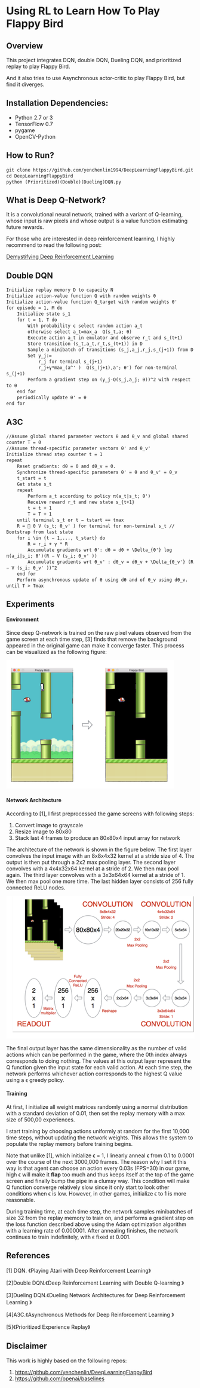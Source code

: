 # Using RL to Learn How To Play Flappy Bird

## Overview
This project integrates DQN, double DQN, Dueling DQN, and prioritized replay to play Flappy Bird.

And it also tries to use Asynchronous actor-critic to play Flappy Bird, but find it diverges.

## Installation Dependencies:
* Python 2.7 or 3
* TensorFlow 0.7
* pygame
* OpenCV-Python

## How to Run?
```
git clone https://github.com/yenchenlin1994/DeepLearningFlappyBird.git
cd DeepLearningFlappyBird
python (Prioritized)(Double)(Dueling)DQN.py
```

## What is Deep Q-Network?
It is a convolutional neural network, trained with a variant of Q-learning, whose input is raw pixels and whose output is a value function estimating future rewards.

For those who are interested in deep reinforcement learning, I highly recommend to read the following post:

[Demystifying Deep Reinforcement Learning](http://www.nervanasys.com/demystifying-deep-reinforcement-learning/)

## Double DQN

```
Initialize replay memory D to capacity N
Initialize action-value function Q with random weights θ
Initialize action-value function Q_target with random weights θ'
for episode = 1, M do
    Initialize state s_1
    for t = 1, T do
        With probability ϵ select random action a_t
        otherwise select a_t=max_a  Q(s_t,a; θ)
        Execute action a_t in emulator and observe r_t and s_(t+1)
        Store transition (s_t,a_t,r_t,s_(t+1)) in D
        Sample a minibatch of transitions (s_j,a_j,r_j,s_(j+1)) from D
        Set y_j:=
            r_j for terminal s_(j+1)
            r_j+γ*max_(a^' )  Q(s_(j+1),a'; θ') for non-terminal s_(j+1)
        Perform a gradient step on (y_j-Q(s_j,a_j; θ))^2 with respect to θ
    end for
    periodically update θ' = θ
end for
```

## A3C

```
//Assume global shared parameter vectors θ and θ_v and global shared counter T = 0
//Assume thread-specific parameter vectors θ' and θ_v'
Initialize thread step counter t = 1
repeat
    Reset gradients: dθ = 0 and dθ_v = 0.
    Synchronize thread-specific parameters θ' = θ and θ_v' = θ_v
    t_start = t
    Get state s_t
    repeat
        Perform a_t according to policy π(a_t|s_t; θ')
        Receive reward r_t and new state s_{t+1}
        t = t + 1
        T = T + 1
    until terminal s_t or t − tstart == tmax
    R =  0 V (s_t; θ_v' ) for terminal for non-terminal s_t // Bootstrap from last state
    for i \in {t − 1,..., t_start} do
        R = r_i + γ * R
        Accumulate gradients wrt θ': dθ = dθ + \Delta_{θ'} log π(a_i|s_i; θ')(R − V (s_i; θ_v' ))
        Accumulate gradients wrt θ_v' : dθ_v = dθ_v + \Delta_{θ_v'} (R − V (s_i; θ_v' ))^2
    end for
    Perform asynchronous update of θ using dθ and of θ_v using dθ_v.
until T > Tmax
```

## Experiments

#### Environment
Since deep Q-network is trained on the raw pixel values observed from the game screen at each time step, [3] finds that remove the background appeared in the original game can make it converge faster. This process can be visualized as the following figure:

<img src="./images/preprocess.png" width="450">

#### Network Architecture
According to [1], I first preprocessed the game screens with following steps:

1. Convert image to grayscale
2. Resize image to 80x80
3. Stack last 4 frames to produce an 80x80x4 input array for network

The architecture of the network is shown in the figure below. The first layer convolves the input image with an 8x8x4x32 kernel at a stride size of 4. The output is then put through a 2x2 max pooling layer. The second layer convolves with a 4x4x32x64 kernel at a stride of 2. We then max pool again. The third layer convolves with a 3x3x64x64 kernel at a stride of 1. We then max pool one more time. The last hidden layer consists of 256 fully connected ReLU nodes.

<img src="./images/network.png">

The final output layer has the same dimensionality as the number of valid actions which can be performed in the game, where the 0th index always corresponds to doing nothing. The values at this output layer represent the Q function given the input state for each valid action. At each time step, the network performs whichever action corresponds to the highest Q value using a ϵ greedy policy.


#### Training
At first, I initialize all weight matrices randomly using a normal distribution with a standard deviation of 0.01, then set the replay memory with a max size of 500,00 experiences.

I start training by choosing actions uniformly at random for the first 10,000 time steps, without updating the network weights. This allows the system to populate the replay memory before training begins.

Note that unlike [1], which initialize ϵ = 1, I linearly anneal ϵ from 0.1 to 0.0001 over the course of the next 3000,000 frames. The reason why I set it this way is that agent can choose an action every 0.03s (FPS=30) in our game, high ϵ will make it **flap** too much and thus keeps itself at the top of the game screen and finally bump the pipe in a clumsy way. This condition will make Q function converge relatively slow since it only start to look other conditions when ϵ is low.
However, in other games, initialize ϵ to 1 is more reasonable.

During training time, at each time step, the network samples minibatches of size 32 from the replay memory to train on, and performs a gradient step on the loss function described above using the Adam optimization algorithm with a learning rate of 0.000001. After annealing finishes, the network continues to train indefinitely, with ϵ fixed at 0.001.

## References

[1] DQN. 《Playing Atari with Deep Reinforcement Learning》

[2]Double DQN.《Deep Reinforcement Learning with Double Q-learning 》

[3]Dueling DQN.《Dueling Network Architectures for Deep Reinforcement Learning 》

[4]A3C.《Asynchronous Methods for Deep Reinforcement Learning 》

[5]《Prioritized Experience Replay》

## Disclaimer
This work is highly based on the following repos:

1. https://github.com/yenchenlin/DeepLearningFlappyBird
2. https://github.com/openai/baselines